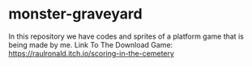 # monster-graveyard
 In this repository we have codes and sprites of a platform game that is being made by me.
Link To The Download Game: https://raulronald.itch.io/scoring-in-the-cemetery
